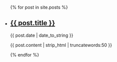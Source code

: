 
<ul>
  {% for post in site.posts %}
      <li>
      <div class="featured-post" {% if post.image %}style="background-image:url({{ site.github.url }}/assets/img/{{ post.image }})"{% endif %}>
      <h2><a href="{{ post.url | prepend: site.baseurl | replace: '//', '/' }}">{{ post.title }}</a></h2>
      <time datetime="{{ post.date | date_to_xmlschema }}">{{ post.date | date_to_string }}</time>
      <p>{{ post.content | strip_html | truncatewords:50 }}</p>
      </li>
  {% endfor %}
</ul>



